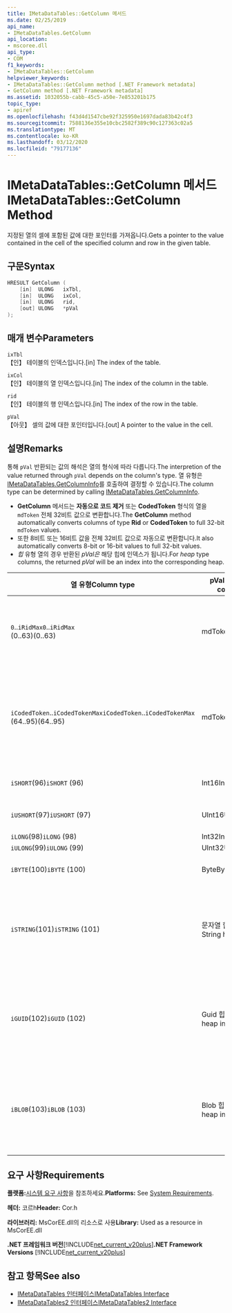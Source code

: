 ```yaml
---
title: IMetaDataTables::GetColumn 메서드
ms.date: 02/25/2019
api_name:
- IMetaDataTables.GetColumn
api_location:
- mscoree.dll
api_type:
- COM
f1_keywords:
- IMetaDataTables::GetColumn
helpviewer_keywords:
- IMetaDataTables::GetColumn method [.NET Framework metadata]
- GetColumn method [.NET Framework metadata]
ms.assetid: 1032055b-cabb-45c5-a50e-7e853201b175
topic_type:
- apiref
ms.openlocfilehash: f43d4d1547cbe92f325950e1697dada83b42c4f3
ms.sourcegitcommit: 7588136e355e10cbc2582f389c90c127363c02a5
ms.translationtype: MT
ms.contentlocale: ko-KR
ms.lasthandoff: 03/12/2020
ms.locfileid: "79177136"
---
```

# <a name="imetadatatablesgetcolumn-method"></a><span data-ttu-id="aa786-102">IMetaDataTables::GetColumn 메서드</span><span class="sxs-lookup"><span data-stu-id="aa786-102">IMetaDataTables::GetColumn Method</span></span>
<span data-ttu-id="aa786-103">지정된 열의 셀에 포함된 값에 대한 포인터를 가져옵니다.</span><span class="sxs-lookup"><span data-stu-id="aa786-103">Gets a pointer to the value contained in the cell of the specified column and row in the given table.</span></span>  
  
## <a name="syntax"></a><span data-ttu-id="aa786-104">구문</span><span class="sxs-lookup"><span data-stu-id="aa786-104">Syntax</span></span>  
  
```cpp  
HRESULT GetColumn (
    [in]  ULONG   ixTbl,  
    [in]  ULONG   ixCol,  
    [in]  ULONG   rid,  
    [out] ULONG   *pVal  
);  
```  
  
## <a name="parameters"></a><span data-ttu-id="aa786-105">매개 변수</span><span class="sxs-lookup"><span data-stu-id="aa786-105">Parameters</span></span>

 `ixTbl`  
 <span data-ttu-id="aa786-106">【인】 테이블의 인덱스입니다.</span><span class="sxs-lookup"><span data-stu-id="aa786-106">[in] The index of the table.</span></span>  
  
 `ixCol`  
 <span data-ttu-id="aa786-107">【인】 테이블의 열 인덱스입니다.</span><span class="sxs-lookup"><span data-stu-id="aa786-107">[in] The index of the column in the table.</span></span>  
  
 `rid`  
 <span data-ttu-id="aa786-108">【인】 테이블의 행 인덱스입니다.</span><span class="sxs-lookup"><span data-stu-id="aa786-108">[in] The index of the row in the table.</span></span>  
  
 `pVal`  
 <span data-ttu-id="aa786-109">【아웃】 셀의 값에 대한 포인터입니다.</span><span class="sxs-lookup"><span data-stu-id="aa786-109">[out] A pointer to the value in the cell.</span></span>  

## <a name="remarks"></a><span data-ttu-id="aa786-110">설명</span><span class="sxs-lookup"><span data-stu-id="aa786-110">Remarks</span></span>

<span data-ttu-id="aa786-111">통해 `pVal` 반환되는 값의 해석은 열의 형식에 따라 다릅니다.</span><span class="sxs-lookup"><span data-stu-id="aa786-111">The interpretion of the value returned through `pVal` depends on the column's type.</span></span> <span data-ttu-id="aa786-112">열 유형은 [IMetaDataTables.GetColumnInfo](imetadatatables-getcolumninfo-method.md)를 호출하여 결정할 수 있습니다.</span><span class="sxs-lookup"><span data-stu-id="aa786-112">The column type can be determined by calling [IMetaDataTables.GetColumnInfo](imetadatatables-getcolumninfo-method.md).</span></span>

- <span data-ttu-id="aa786-113">**GetColumn** 메서드는 **자동으로 코드 제거** 또는 **CodedToken** 형식의 열을 `mdToken` 전체 32비트 값으로 변환합니다.</span><span class="sxs-lookup"><span data-stu-id="aa786-113">The **GetColumn** method automatically converts columns of type **Rid** or **CodedToken** to full 32-bit `mdToken` values.</span></span>
- <span data-ttu-id="aa786-114">또한 8비트 또는 16비트 값을 전체 32비트 값으로 자동으로 변환합니다.</span><span class="sxs-lookup"><span data-stu-id="aa786-114">It also automatically converts 8-bit or 16-bit values to full 32-bit values.</span></span>
- <span data-ttu-id="aa786-115">*힙* 유형 열의 경우 반환된 *pVal은* 해당 힙에 인덱스가 됩니다.</span><span class="sxs-lookup"><span data-stu-id="aa786-115">For *heap* type columns, the returned *pVal* will be an index into the corresponding heap.</span></span>

| <span data-ttu-id="aa786-116">열 유형</span><span class="sxs-lookup"><span data-stu-id="aa786-116">Column type</span></span>              | <span data-ttu-id="aa786-117">pVal 포함</span><span class="sxs-lookup"><span data-stu-id="aa786-117">pVal contains</span></span> | <span data-ttu-id="aa786-118">주석</span><span class="sxs-lookup"><span data-stu-id="aa786-118">Comment</span></span>                          |
|--------------------------|---------------|-----------------------------------|
| <span data-ttu-id="aa786-119">`0`..`iRidMax`</span><span class="sxs-lookup"><span data-stu-id="aa786-119">`0`..`iRidMax`</span></span><br><span data-ttu-id="aa786-120">(0..63)</span><span class="sxs-lookup"><span data-stu-id="aa786-120">(0..63)</span></span>  | <span data-ttu-id="aa786-121">mdToken</span><span class="sxs-lookup"><span data-stu-id="aa786-121">mdToken</span></span>     | <span data-ttu-id="aa786-122">*pVal에는* 전체 토큰이 포함됩니다.</span><span class="sxs-lookup"><span data-stu-id="aa786-122">*pVal* will contain a full Token.</span></span> <span data-ttu-id="aa786-123">이 함수는 Rid를 전체 토큰으로 자동으로 변환합니다.</span><span class="sxs-lookup"><span data-stu-id="aa786-123">The function automatically converts the Rid into a full token.</span></span> |
| <span data-ttu-id="aa786-124">`iCodedToken`..`iCodedTokenMax`</span><span class="sxs-lookup"><span data-stu-id="aa786-124">`iCodedToken`..`iCodedTokenMax`</span></span><br><span data-ttu-id="aa786-125">(64..95)</span><span class="sxs-lookup"><span data-stu-id="aa786-125">(64..95)</span></span> | <span data-ttu-id="aa786-126">mdToken</span><span class="sxs-lookup"><span data-stu-id="aa786-126">mdToken</span></span> | <span data-ttu-id="aa786-127">반환 *시, pVal* 전체 토큰을 포함 합니다.</span><span class="sxs-lookup"><span data-stu-id="aa786-127">Upon return, *pVal* will contain a full Token.</span></span> <span data-ttu-id="aa786-128">이 함수는 CodedToken을 전체 토큰으로 자동으로 압축 해제합니다.</span><span class="sxs-lookup"><span data-stu-id="aa786-128">The function automatically decompresses the CodedToken into a full token.</span></span> |
| <span data-ttu-id="aa786-129">`iSHORT`(96)</span><span class="sxs-lookup"><span data-stu-id="aa786-129">`iSHORT` (96)</span></span>            | <span data-ttu-id="aa786-130">Int16</span><span class="sxs-lookup"><span data-stu-id="aa786-130">Int16</span></span>         | <span data-ttu-id="aa786-131">자동으로 32비트로 확장된 기호입니다.</span><span class="sxs-lookup"><span data-stu-id="aa786-131">Automatically sign-extended to 32-bit.</span></span>  |
| <span data-ttu-id="aa786-132">`iUSHORT`(97)</span><span class="sxs-lookup"><span data-stu-id="aa786-132">`iUSHORT` (97)</span></span>           | <span data-ttu-id="aa786-133">UInt16</span><span class="sxs-lookup"><span data-stu-id="aa786-133">UInt16</span></span>        | <span data-ttu-id="aa786-134">자동으로 32비트로 확장된 기호입니다.</span><span class="sxs-lookup"><span data-stu-id="aa786-134">Automatically sign-extended to 32-bit.</span></span>  |
| <span data-ttu-id="aa786-135">`iLONG`(98)</span><span class="sxs-lookup"><span data-stu-id="aa786-135">`iLONG` (98)</span></span>             | <span data-ttu-id="aa786-136">Int32</span><span class="sxs-lookup"><span data-stu-id="aa786-136">Int32</span></span>         |                                        |
| <span data-ttu-id="aa786-137">`iULONG`(99)</span><span class="sxs-lookup"><span data-stu-id="aa786-137">`iULONG` (99)</span></span>            | <span data-ttu-id="aa786-138">UInt32</span><span class="sxs-lookup"><span data-stu-id="aa786-138">UInt32</span></span>        |                                        |
| <span data-ttu-id="aa786-139">`iBYTE`(100)</span><span class="sxs-lookup"><span data-stu-id="aa786-139">`iBYTE` (100)</span></span>            | <span data-ttu-id="aa786-140">Byte</span><span class="sxs-lookup"><span data-stu-id="aa786-140">Byte</span></span>          | <span data-ttu-id="aa786-141">자동으로 32비트로 확장된 기호입니다.</span><span class="sxs-lookup"><span data-stu-id="aa786-141">Automatically sign-extended to 32-bit.</span></span>  |
| <span data-ttu-id="aa786-142">`iSTRING`(101)</span><span class="sxs-lookup"><span data-stu-id="aa786-142">`iSTRING` (101)</span></span>          | <span data-ttu-id="aa786-143">문자열 힙 인덱스</span><span class="sxs-lookup"><span data-stu-id="aa786-143">String heap index</span></span> | <span data-ttu-id="aa786-144">*pVal은* 문자열 힙에 대한 인덱스입니다.</span><span class="sxs-lookup"><span data-stu-id="aa786-144">*pVal* is an index into the String heap.</span></span> <span data-ttu-id="aa786-145">[IMetadataTables::GetString을](imetadatatables-getstring-method.md) 사용하여 실제 열 문자열 값을 가져옵니다.</span><span class="sxs-lookup"><span data-stu-id="aa786-145">Use [IMetadataTables::GetString](imetadatatables-getstring-method.md) to get the actual column String value.</span></span> |
| <span data-ttu-id="aa786-146">`iGUID`(102)</span><span class="sxs-lookup"><span data-stu-id="aa786-146">`iGUID` (102)</span></span>            | <span data-ttu-id="aa786-147">Guid 힙 인덱스</span><span class="sxs-lookup"><span data-stu-id="aa786-147">Guid heap index</span></span> | <span data-ttu-id="aa786-148">*pVal은* Guid 힙에 대한 인덱스입니다.</span><span class="sxs-lookup"><span data-stu-id="aa786-148">*pVal* is an index into the Guid heap.</span></span> <span data-ttu-id="aa786-149">[I메타데이터 테이블 사용::GetGuid를](imetadatatables-getguid-method.md) 사용하여 실제 열 Guid 값을 가져옵니다.</span><span class="sxs-lookup"><span data-stu-id="aa786-149">Use [IMetadataTables::GetGuid](imetadatatables-getguid-method.md) to get the actual column Guid value.</span></span> |
| <span data-ttu-id="aa786-150">`iBLOB`(103)</span><span class="sxs-lookup"><span data-stu-id="aa786-150">`iBLOB` (103)</span></span>            | <span data-ttu-id="aa786-151">Blob 힙 인덱스</span><span class="sxs-lookup"><span data-stu-id="aa786-151">Blob heap index</span></span> | <span data-ttu-id="aa786-152">*pVal은* Blob 힙에 대한 인덱스입니다.</span><span class="sxs-lookup"><span data-stu-id="aa786-152">*pVal* is an index into the Blob heap.</span></span> <span data-ttu-id="aa786-153">[I메타데이터 테이블 사용::GetBlob에서](imetadatatables-getblob-method.md) 실제 열 Blob 값을 가져옵니다.</span><span class="sxs-lookup"><span data-stu-id="aa786-153">Use [IMetadataTables::GetBlob](imetadatatables-getblob-method.md) to get the actual column Blob value.</span></span> |
  
## <a name="requirements"></a><span data-ttu-id="aa786-154">요구 사항</span><span class="sxs-lookup"><span data-stu-id="aa786-154">Requirements</span></span>  
 <span data-ttu-id="aa786-155">**플랫폼:**[시스템 요구 사항](../../../../docs/framework/get-started/system-requirements.md)을 참조하세요.</span><span class="sxs-lookup"><span data-stu-id="aa786-155">**Platforms:** See [System Requirements](../../../../docs/framework/get-started/system-requirements.md).</span></span>  
  
 <span data-ttu-id="aa786-156">**헤더:** 코르h</span><span class="sxs-lookup"><span data-stu-id="aa786-156">**Header:** Cor.h</span></span>  
  
 <span data-ttu-id="aa786-157">**라이브러리:** MsCorEE.dll의 리소스로 사용</span><span class="sxs-lookup"><span data-stu-id="aa786-157">**Library:** Used as a resource in MsCorEE.dll</span></span>  
  
 <span data-ttu-id="aa786-158">**.NET 프레임워크 버전**[!INCLUDE[net_current_v20plus](../../../../includes/net-current-v20plus-md.md)]</span><span class="sxs-lookup"><span data-stu-id="aa786-158">**.NET Framework Versions** [!INCLUDE[net_current_v20plus](../../../../includes/net-current-v20plus-md.md)]</span></span>  
  
## <a name="see-also"></a><span data-ttu-id="aa786-159">참고 항목</span><span class="sxs-lookup"><span data-stu-id="aa786-159">See also</span></span>

- [<span data-ttu-id="aa786-160">IMetaDataTables 인터페이스</span><span class="sxs-lookup"><span data-stu-id="aa786-160">IMetaDataTables Interface</span></span>](../../../../docs/framework/unmanaged-api/metadata/imetadatatables-interface.md)
- [<span data-ttu-id="aa786-161">IMetaDataTables2 인터페이스</span><span class="sxs-lookup"><span data-stu-id="aa786-161">IMetaDataTables2 Interface</span></span>](../../../../docs/framework/unmanaged-api/metadata/imetadatatables2-interface.md)
